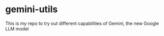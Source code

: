 # gemini-utils
This is my repo to try out different capabilities of Gemini, the new Google LLM model
